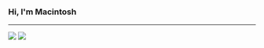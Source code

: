### Hi, I'm Macintosh

---

<img src="https://github-readme-stats.vercel.app/api?username=janipalen&theme=default&include_all_commits=true&show_icons=true"/>
<img src="https://github-readme-stats.vercel.app/api/top-langs/?username=janipalen&layout=compact"/>
